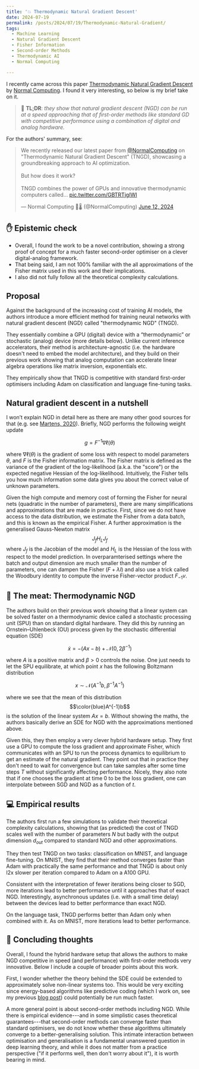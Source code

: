 ```yaml
---
title: '💥 Thermodynamic Natural Gradient Descent'
date: 2024-07-19
permalink: /posts/2024/07/19/Thermodynamic-Natural-Gradient/
tags:
  - Machine Learning
  - Natural Gradient Descent
  - Fisher Information
  - Second-order Methods
  - Thermodynamic AI
  - Normal Computing

---
```


I recently came across this paper [Thermodynamic Natural Gradient Descent](https://arxiv.org/abs/2405.13817) by 
[Normal Computing](https://www.normalcomputing.com/). I found it very interesting, so below is my brief take on it.

>  📖 **TL;DR**: *they show that natural gradient descent (NGD) can be run at a speed approaching that of first-order methods 
> like standard GD with competitive performance using a combination of digital and analog hardware.*

For the authors' summary, see:

<blockquote class="twitter-tweet"><p lang="en" dir="ltr">We recently released our latest paper from <a href="https://twitter.com/NormalComputing?ref_src=twsrc%5Etfw">@NormalComputing</a> on &quot;Thermodynamic Natural Gradient Descent&quot; (TNGD), showcasing a groundbreaking approach to AI optimization. <br><br>But how does it work?<br><br>TNGD combines the power of GPUs and innovative thermodynamic computers called… <a href="https://t.co/GBTRTjgIWI">pic.twitter.com/GBTRTjgIWI</a></p>&mdash; Normal Computing 🧠🌡️ (@NormalComputing) <a href="https://twitter.com/NormalComputing/status/1800918542755438862?ref_src=twsrc%5Etfw">June 12, 2024</a></blockquote> <script async src="https://platform.twitter.com/widgets.js" charset="utf-8"></script>

## ✋ Epistemic check
* Overall, I found the work to be a novel contribution, showing a strong proof of concept for a much faster second-order 
optimiser on a clever digital-analog framework.
* That being said, I am not 100% familiar with the all approximations of the Fisher matrix used in this work and their implications.
* I also did not fully follow all the theoretical complexity calculations.

## Proposal
Against the background of the increasing cost of training AI models, the authors introduce a more efficient method for 
training neural networks with natural gradient descent (NGD) called "thermodynamic NGD" (TNGD).

They essentially combine a GPU (digital) device with a “thermodynamic” or stochastic (analog) device (more details below). 
Unlike current inference accelerators, their method is architecture-agnostic (i.e. the hardware doesn't need to embed 
the model architecture), and they build on their previous work showing that analog computation can accelerate linear 
algebra operations like matrix inversion, exponentials etc. 

They empirically show that TNGD is competitive with standard first-order optimisers including Adam on classification and 
language fine-tuning tasks.

## Natural gradient descent in a nutshell
I won’t explain NGD in detail here as there are many other good sources for that (e.g. see [Martens, 2020](https://www.jmlr.org/papers/v21/17-678.html)). 
Briefly, NGD performs the following weight update

$$
g = F^{-1} \nabla \ell(\theta)
$$

where $\nabla \ell(\theta)$ is the gradient of some loss with respect to model parameters $\theta$, and $F$ is the 
Fisher information matrix. The Fisher matrix is defined as the variance of the gradient of the log-likelihood (a.k.a. 
the "score") or the expected negative Hessian of the log-likelihood. Intuitively, the Fisher tells you how much 
information some data gives you about the correct value of unknown parameters.

Given the high compute and memory cost of forming the Fisher for neural nets (quadratic in the number of parameters), 
there are many simplifications and approximations that are made in practice. First, since we do not have access to the 
data distribution, we estimate the Fisher from a data batch, and this is known as the empirical Fisher. A further 
approximation is the generalised Gauss-Newton matrix $$J_f H_L J_f$$ where $J_f$ is the Jacobian of the model and $H_L$ is 
the Hessian of the loss with respect to the model prediction. In overparamterised settings where the batch and output 
dimension are much smaller than the number of parameters, one can dampen the Fisher ($F + \lambda I$) and also use a 
trick called the Woodbury identity to compute the inverse Fisher-vector product $F_{-1}v$.

## 🥩 The meat: Thermodynamic NGD
The authors build on their previous work showing that a linear system can be solved faster on a thermodynamic device called 
a stochastic processing unit (SPU) than on standard digital hardware. They did this by running an Ornstein–Uhlenbeck (OU) 
process given by the stochastic differential equation (SDE)

$$
\dot{x} = -(Ax - b) + \mathcal{N}(0, 2 \beta^{-1})
$$

where $A$ is a positive matrix and $\beta>0$ controls the noise. One just needs to let the SPU equilibrate, at which 
point $x$ has the following Boltzmann distribution

$$
x \sim \mathcal{N}(A^{-1}b, \beta^{-1}A^{-1})
$$

where we see that the mean of this distribution $$\color{blue}A^{-1}b$$ is the solution of the linear system $Ax = b$. 
Without showing the maths, the authors basically derive an SDE for NGD with the approximations mentioned above. 

Given this, they then employ a very clever hybrid hardware setup. They first use a GPU to compute the loss gradient and 
approximate Fisher, which communicates with an SPU to run the process dynamics to equilibrium to get an estimate of the 
natural gradient. They point out that in practice they don't need to wait for convergence but can take samples after 
some time steps $T$ without significantly affecting performance. Nicely, they also note that if one chooses the gradient 
at time 0 to be the loss gradient, one can interpolate between SGD and NGD as a function of $t$.

## 💻 Empirical results

The authors first run a few simulations to validate their theoretical complexity calculations, showing that (as predicted)
the cost of TNGD scales well with the number of parameters $N$ but badly with the output dimension $d_{out}$ compared to
standard NGD and other approximations.

They then test TNGD on two tasks: classification on MNIST, and language fine-tuning. On MNIST, they find that their method
converges faster than Adam with practically the same performance and that TNGD is about only l2x slower per iteration 
compared to Adam on a A100 GPU.

Consistent with the interpretation of fewer iterations being closer to SGD, more iterations lead to better performance 
until it approaches that of exact NGD. Interestingly, asynchronous updates (i.e. with a small time delay) between the 
devices lead to better performance than exact NGD.

On the language task, TNGD performs better than Adam only when combined with it. As on MNIST, more iterations lead to 
better performance.

## 💭 Concluding thoughts

Overall, I found the hybrid hardware setup that allows the authors to make NGD competitive in speed (and performance)
with first-order methods very innovative. Below I include a couple of broader points about this work.

First, I wonder whether the theory behind the SDE could be extended to approximately solve non-linear systems too. This 
would be very exciting since energy-based algorithms like predictive coding (which I work on, see my previous 
[blog post](https://francesco-innocenti.github.io/posts/2023/08/10/PC-as-a-2nd-Order-Method/)) could potentially be run 
much faster.

A more general point is about second-order methods including NGD. While there is empirical evidence---and in some simplistic
cases theoretical guarantees---that second-order methods can converge faster than standard optimisers, we do not know 
whether these algorithms ultimately converge to a better-generalising solution. This intimate interaction between
optimisation and generalisation is a fundamental unanswered question in deep learning theory, and while it does not 
matter from a practice perspective ("if it performs well, then don't worry about it"), it is worth bearing in mind.

